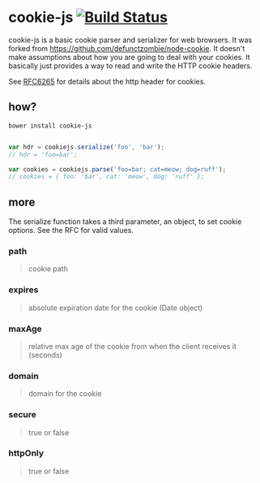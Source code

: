 # cookie-js [![Build Status](https://secure.travis-ci.org/cadecairos/cookie-js.png?branch=master)](http://travis-ci.org/cadecairos/cookie-js) #

cookie-js is a basic cookie parser and serializer for web browsers. It was forked from https://github.com/defunctzombie/node-cookie. It doesn't make assumptions about how you are going to deal with your cookies. It basically just provides a way to read and write the HTTP cookie headers.

See [RFC6265](http://tools.ietf.org/html/rfc6265) for details about the http header for cookies.

## how?

```
bower install cookie-js
```

```javascript

var hdr = cookiejs.serialize('foo', 'bar');
// hdr = 'foo=bar';

var cookies = cookiejs.parse('foo=bar; cat=meow; dog=ruff');
// cookies = { foo: 'bar', cat: 'meow', dog: 'ruff' };
```

## more

The serialize function takes a third parameter, an object, to set cookie options. See the RFC for valid values.

### path
> cookie path

### expires
> absolute expiration date for the cookie (Date object)

### maxAge
> relative max age of the cookie from when the client receives it (seconds)

### domain
> domain for the cookie

### secure
> true or false

### httpOnly
> true or false

